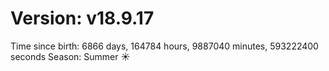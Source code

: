 # Version: v18.9.17
Time since birth: 6866 days, 164784 hours, 9887040 minutes, 593222400 seconds
Season: Summer ☀️
